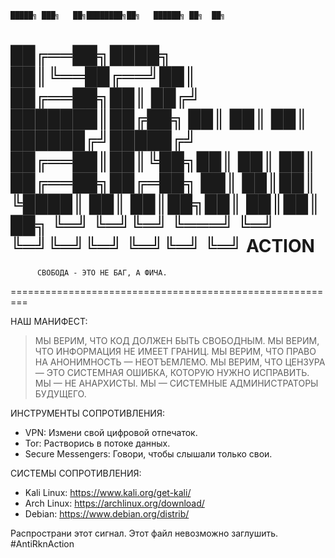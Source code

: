 
    █████╗ ███╗   ██╗████████╗██╗   ██████╗ ██╗  ██╗
   ██╔══██╗████╗  ██║╚══██╔══╝██║   ██╔══██╗██║ ██╔╝
   ███████║██╔██╗ ██║   ██║   ██║   ██████╔╝█████╔╝ 
   ██╔══██║██║╚██╗██║   ██║   ██║   ██╔══██╗██╔═██╗ 
   ██║  ██║██║ ╚████║   ██║   ██║██╗██║  ██║██║  ██╗
   ╚═╝  ╚═╝╚═╝  ╚═══╝   ╚═╝   ╚═╝╚═╝╚═╝  ╚═╝╚═╝  ╚═╝
                                              ACTION
=========================================================
          СВОБОДА - ЭТО НЕ БАГ, А ФИЧА.
=========================================================

НАШ МАНИФЕСТ:
> МЫ ВЕРИМ, ЧТО КОД ДОЛЖЕН БЫТЬ СВОБОДНЫМ.
> МЫ ВЕРИМ, ЧТО ИНФОРМАЦИЯ НЕ ИМЕЕТ ГРАНИЦ.
> МЫ ВЕРИМ, ЧТО ПРАВО НА АНОНИМНОСТЬ — НЕОТЪЕМЛЕМО.
> МЫ ВЕРИМ, ЧТО ЦЕНЗУРА — ЭТО СИСТЕМНАЯ ОШИБКА, КОТОРУЮ НУЖНО ИСПРАВИТЬ.
> МЫ — НЕ АНАРХИСТЫ. МЫ — СИСТЕМНЫЕ АДМИНИСТРАТОРЫ БУДУЩЕГО.

ИНСТРУМЕНТЫ СОПРОТИВЛЕНИЯ:
- VPN: Измени свой цифровой отпечаток.
- Tor: Растворись в потоке данных.
- Secure Messengers: Говори, чтобы слышали только свои.

СИСТЕМЫ СОПРОТИВЛЕНИЯ:
- Kali Linux: https://www.kali.org/get-kali/
- Arch Linux: https://archlinux.org/download/
- Debian: https://www.debian.org/distrib/

Распространи этот сигнал. Этот файл невозможно заглушить.
#AntiRknAction
        

